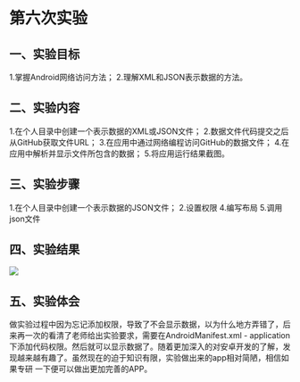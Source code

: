 # 第六次实验

## 一、实验目标
  1.掌握Android网络访问方法；
  2.理解XML和JSON表示数据的方法。
  
## 二、实验内容
1.在个人目录中创建一个表示数据的XML或JSON文件；
2.数据文件代码提交之后从GitHub获取文件URL；
3.在应用中通过网络编程访问GitHub的数据文件；
4.在应用中解析并显示文件所包含的数据；
5.将应用运行结果截图。

## 三、实验步骤
  1.在个人目录中创建一个表示数据的JSON文件；
  2.设置权限
  4.编写布局
  5.调用json文件
  
## 四、实验结果
![](https://raw.githubusercontent.com/ccccssxxxx/android-labs-2018/master/soft1614080902110/app6/p6.png)
  
## 五、实验体会
做实验过程中因为忘记添加权限，导致了不会显示数据，以为什么地方弄错了，后来再一次的看清了老师给出实验要求，需要在AndroidManifest.xml - application
下添加代码权限。然后就可以显示数据了。随着更加深入的对安卓开发的了解，发现越来越有趣了。虽然现在的迫于知识有限，实验做出来的app相对简陋，相信如果专研
一下便可以做出更加完善的APP。
